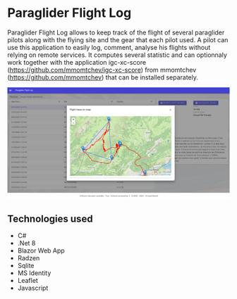 # Paraglider Flight Log

Paraglider Flight Log  allows to keep track of the flight of several paraglider pilots along with the flying site and the gear that each pilot used. A pilot can use this application to easily log, comment, analyse his flights without relying on remote services. It computes several statistic and can optionnaly work together with the application igc-xc-score (https://github.com/mmomtchev/igc-xc-score) from mmomtchev (https://github.com/mmomtchev) that can be installed separately.

![A flight drawn on a map with its turnpoints](Images/FlightListWithMapScreenShot.png)

## Technologies used

* C#
* .Net 8
* Blazor Web App
* Radzen
* Sqlite
* MS Identity
* Leaflet
* Javascript
